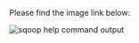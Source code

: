 Please find the image link below:

![sqoop help command output](https://cloud.githubusercontent.com/assets/22802531/24832952/80fb40bc-1c81-11e7-8c16-2f5e80f7dd27.JPG)
